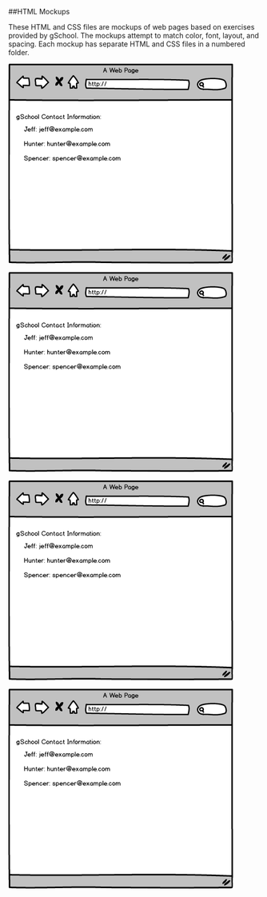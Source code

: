 ##HTML Mockups

These HTML and CSS files are mockups of web pages based on exercises provided by gSchool. The mockups attempt to match color, font, layout, and spacing. Each mockup has separate HTML and CSS files in a numbered folder.

![](mockup-images/mockup01.png)

![](mockup-images/mockup01.png)

![](mockup-images/mockup01.png)

![](mockup-images/mockup01.png)
